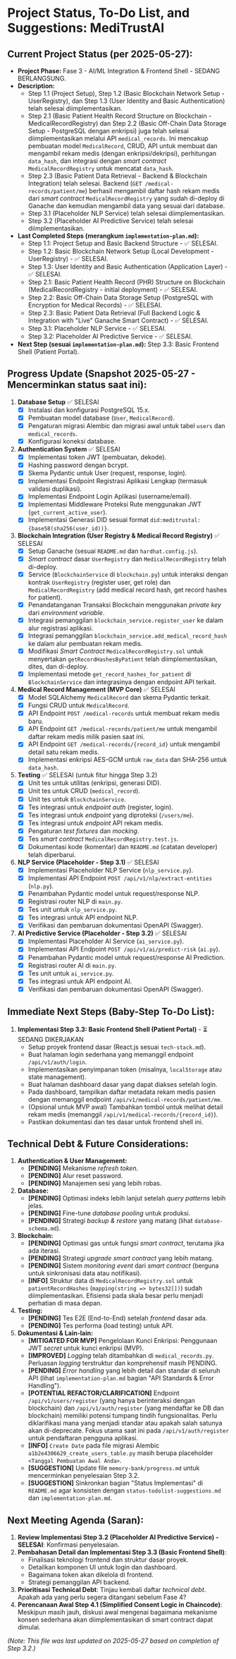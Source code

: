 # Project Status, To-Do List, and Suggestions: MediTrustAl

## Current Project Status (per 2025-05-27):
* **Project Phase:** Fase 3 - AI/ML Integration & Frontend Shell - SEDANG BERLANGSUNG.
* **Description:**
    * Step 1.1 (Project Setup), Step 1.2 (Basic Blockchain Network Setup - UserRegistry), dan Step 1.3 (User Identity and Basic Authentication) telah selesai diimplementasikan.
    * Step 2.1 (Basic Patient Health Record Structure on Blockchain - MedicalRecordRegistry) dan Step 2.2 (Basic Off-Chain Data Storage Setup - PostgreSQL dengan enkripsi) juga telah selesai diimplementasikan melalui API `medical_records`. Ini mencakup pembuatan model `MedicalRecord`, CRUD, API untuk membuat dan mengambil rekam medis (dengan enkripsi/dekripsi), perhitungan `data_hash`, dan integrasi dengan _smart contract_ `MedicalRecordRegistry` untuk mencatat `data_hash`.
    * Step 2.3 (Basic Patient Data Retrieval - Backend & Blockchain Integration) telah selesai. Backend (`GET /medical-records/patient/me`) berhasil mengambil daftar hash rekam medis dari _smart contract_ `MedicalRecordRegistry` yang sudah di-deploy di Ganache dan kemudian mengambil data yang sesuai dari database.
    * Step 3.1 (Placeholder NLP Service) telah selesai diimplementasikan.
    * Step 3.2 (Placeholder AI Predictive Service) telah selesai diimplementasikan.
* **Last Completed Steps (merangkum `implementation-plan.md`):**
    * Step 1.1: Project Setup and Basic Backend Structure - ✅ SELESAI.
    * Step 1.2: Basic Blockchain Network Setup (Local Development - UserRegistry) - ✅ SELESAI.
    * Step 1.3: User Identity and Basic Authentication (Application Layer) - ✅ SELESAI.
    * Step 2.1: Basic Patient Health Record (PHR) Structure on Blockchain (MedicalRecordRegistry - initial deployment) - ✅ SELESAI.
    * Step 2.2: Basic Off-Chain Data Storage Setup (PostgreSQL with Encryption for Medical Records) - ✅ SELESAI.
    * Step 2.3: Basic Patient Data Retrieval (Full Backend Logic & Integration with "Live" Ganache Smart Contract) - ✅ SELESAI.
    * Step 3.1: Placeholder NLP Service - ✅ SELESAI.
    * Step 3.2: Placeholder AI Predictive Service - ✅ SELESAI.
* **Next Step (sesuai `implementation-plan.md`):** Step 3.3: Basic Frontend Shell (Patient Portal).

## Progress Update (Snapshot 2025-05-27 - Mencerminkan status saat ini):
1.  **Database Setup** ✅ SELESAI
    * [x] Instalasi dan konfigurasi PostgreSQL 15.x.
    * [x] Pembuatan model database (`User`, `MedicalRecord`).
    * [x] Pengaturan migrasi Alembic dan migrasi awal untuk tabel `users` dan `medical_records`.
    * [x] Konfigurasi koneksi database.

2.  **Authentication System** ✅ SELESAI
    * [x] Implementasi token JWT (pembuatan, dekode).
    * [x] Hashing password dengan bcrypt.
    * [x] Skema Pydantic untuk User (request, response, login).
    * [x] Implementasi Endpoint Registrasi Aplikasi Lengkap (termasuk validasi duplikasi).
    * [x] Implementasi Endpoint Login Aplikasi (username/email).
    * [x] Implementasi Middleware Proteksi Rute menggunakan JWT (`get_current_active_user`).
    * [x] Implementasi Generasi DID sesuai format `did:meditrustal:{base58(sha256(user_id))}`.

3.  **Blockchain Integration (User Registry & Medical Record Registry)** ✅ SELESAI
    * [x] Setup Ganache (sesuai `README.md` dan `hardhat.config.js`).
    * [x] _Smart contract_ dasar `UserRegistry` dan `MedicalRecordRegistry` telah di-deploy.
    * [x] Service (`BlockchainService` di `blockchain.py`) untuk interaksi dengan kontrak `UserRegistry` (register user, get role) dan `MedicalRecordRegistry` (add medical record hash, get record hashes for patient).
    * [x] Penandatanganan Transaksi Blockchain menggunakan _private key_ dari _environment variable_.
    * [x] Integrasi pemanggilan `blockchain_service.register_user` ke dalam alur registrasi aplikasi.
    * [x] Integrasi pemanggilan `blockchain_service.add_medical_record_hash` ke dalam alur pembuatan rekam medis.
    * [x] Modifikasi _Smart Contract_ `MedicalRecordRegistry.sol` untuk menyertakan `getRecordHashesByPatient` telah diimplementasikan, dites, dan di-deploy.
    * [x] Implementasi metode `get_record_hashes_for_patient` di `BlockchainService` dan integrasinya dengan endpoint API terkait.

4.  **Medical Record Management (MVP Core)** ✅ SELESAI
    * [x] Model SQLAlchemy `MedicalRecord` dan skema Pydantic terkait.
    * [x] Fungsi CRUD untuk `MedicalRecord`.
    * [x] API Endpoint `POST /medical-records` untuk membuat rekam medis baru.
    * [x] API Endpoint `GET /medical-records/patient/me` untuk mengambil daftar rekam medis milik pasien saat ini.
    * [x] API Endpoint `GET /medical-records/{record_id}` untuk mengambil detail satu rekam medis.
    * [x] Implementasi enkripsi AES-GCM untuk `raw_data` dan SHA-256 untuk `data_hash`.

5.  **Testing** ✅ SELESAI (untuk fitur hingga Step 3.2)
    * [x] Unit tes untuk utilitas (enkripsi, generasi DID).
    * [x] Unit tes untuk CRUD (`medical_record`).
    * [x] Unit tes untuk `BlockchainService`.
    * [x] Tes integrasi untuk _endpoint auth_ (register, login).
    * [x] Tes integrasi untuk _endpoint_ yang diproteksi (`/users/me`).
    * [x] Tes integrasi untuk _endpoint_ API rekam medis.
    * [x] Pengaturan _test fixtures_ dan _mocking_.
    * [x] Tes _smart contract_ `MedicalRecordRegistry.test.js`.
    * [x] Dokumentasi kode (komentar) dan `README.md` (catatan developer) telah diperbarui.

6.  **NLP Service (Placeholder - Step 3.1)** ✅ SELESAI
    * [x] Implementasi Placeholder NLP Service (`nlp_service.py`).
    * [x] Implementasi API Endpoint `POST /api/v1/nlp/extract-entities` (`nlp.py`).
    * [x] Penambahan Pydantic model untuk request/response NLP.
    * [x] Registrasi router NLP di `main.py`.
    * [x] Tes unit untuk `nlp_service.py`.
    * [x] Tes integrasi untuk API endpoint NLP.
    * [x] Verifikasi dan pembaruan dokumentasi OpenAPI (Swagger).

7.  **AI Predictive Service (Placeholder - Step 3.2)** ✅ SELESAI
    * [x] Implementasi Placeholder AI Service (`ai_service.py`).
    * [x] Implementasi API Endpoint `POST /api/v1/ai/predict-risk` (`ai.py`).
    * [x] Penambahan Pydantic model untuk request/response AI Prediction.
    * [x] Registrasi router AI di `main.py`.
    * [x] Tes unit untuk `ai_service.py`.
    * [x] Tes integrasi untuk API endpoint AI.
    * [x] Verifikasi dan pembaruan dokumentasi OpenAPI (Swagger).

## Immediate Next Steps (Baby-Step To-Do List):

1.  **Implementasi Step 3.3: Basic Frontend Shell (Patient Portal)** - ⏳ SEDANG DIKERJAKAN
    * Setup proyek frontend dasar (React.js sesuai `tech-stack.md`).
    * Buat halaman login sederhana yang memanggil endpoint `/api/v1/auth/login`.
    * Implementasikan penyimpanan token (misalnya, `localStorage` atau state management).
    * Buat halaman dashboard dasar yang dapat diakses setelah login.
    * Pada dashboard, tampilkan daftar metadata rekam medis pasien dengan memanggil endpoint `/api/v1/medical-records/patient/me`.
    * (Opsional untuk MVP awal) Tambahkan tombol untuk melihat detail rekam medis (memanggil `/api/v1/medical-records/{record_id}`).
    * Pastikan dokumentasi dan tes dasar untuk frontend shell ini.

## Technical Debt & Future Considerations:

1.  **Authentication & User Management:**
    * **[PENDING]** Mekanisme _refresh token_.
    * **[PENDING]** Alur reset password.
    * **[PENDING]** Manajemen sesi yang lebih robas.
2.  **Database:**
    * **[PENDING]** Optimasi indeks lebih lanjut setelah _query patterns_ lebih jelas.
    * **[PENDING]** Fine-tune _database pooling_ untuk produksi.
    * **[PENDING]** Strategi _backup & restore_ yang matang (lihat `database-schema.md`).
3.  **Blockchain:**
    * **[PENDING]** Optimasi gas untuk fungsi _smart contract_, terutama jika ada iterasi.
    * **[PENDING]** Strategi _upgrade smart contract_ yang lebih matang.
    * **[PENDING]** Sistem _monitoring event_ dari _smart contract_ (berguna untuk sinkronisasi data atau notifikasi).
    * **[INFO]** Struktur data di `MedicalRecordRegistry.sol` untuk `patientRecordHashes` (`mapping(string => bytes32[])`) sudah diimplementasikan. Efisiensi pada skala besar perlu menjadi perhatian di masa depan.
4.  **Testing:**
    * **[PENDING]** Tes E2E (End-to-End) setelah _frontend_ dasar ada.
    * **[PENDING]** Tes performa (load testing) untuk API.
5.  **Dokumentasi & Lain-lain:**
    * **[MITIGATED FOR MVP]** Pengelolaan Kunci Enkripsi: Penggunaan JWT _secret_ untuk kunci enkripsi (MVP).
    * **[IMPROVED]** _Logging_ telah ditambahkan di `medical_records.py`. Perluasan _logging_ terstruktur dan komprehensif masih PENDING.
    * **[PENDING]** _Error handling_ yang lebih detail dan standar di seluruh API (lihat `implementation-plan.md` bagian "API Standards & Error Handling").
    * **[POTENTIAL REFACTOR/CLARIFICATION]** Endpoint `/api/v1/users/register` (yang hanya berinteraksi dengan blockchain) dan `/api/v1/auth/register` (yang mendaftar ke DB dan blockchain) memiliki potensi tumpang tindih fungsionalitas. Perlu diklarifikasi mana yang menjadi standar atau apakah salah satunya akan di-deprecate. Fokus utama saat ini pada `/api/v1/auth/register` untuk pendaftaran pengguna aplikasi.
    * **[INFO]** `Create Date` pada file migrasi Alembic `a1b2e4306629_create_users_table.py` masih berupa placeholder `<Tanggal Pembuatan Awal Anda>`.
    * **[SUGGESTION]** Update file `memory-bank/progress.md` untuk mencerminkan penyelesaian Step 3.2.
    * **[SUGGESTION]** Sinkronkan bagian "Status Implementasi" di `README.md` agar konsisten dengan `status-todolist-suggestions.md` dan `implementation-plan.md`.

## Next Meeting Agenda (Saran):

1.  **Review Implementasi Step 3.2 (Placeholder AI Predictive Service) - SELESAI**: Konfirmasi penyelesaian.
2.  **Pembahasan Detail dan Implementasi Step 3.3 (Basic Frontend Shell)**:
    * Finalisasi teknologi frontend dan struktur dasar proyek.
    * Detailkan komponen UI untuk login dan dashboard.
    * Bagaimana token akan dikelola di frontend.
    * Strategi pemanggilan API backend.
3.  **Prioritisasi Technical Debt**: Tinjau kembali daftar _technical debt_. Apakah ada yang perlu segera ditangani sebelum Fase 4?
4.  **Perencanaan Awal Step 4.1 (Simplified Consent Logic in Chaincode)**: Meskipun masih jauh, diskusi awal mengenai bagaimana mekanisme konsen sederhana akan diimplementasikan di smart contract dapat dimulai.

*(Note: This file was last updated on 2025-05-27 based on completion of Step 3.2.)*